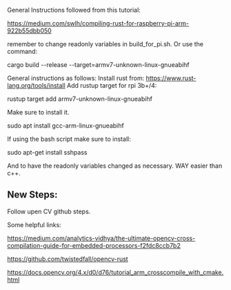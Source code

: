 General Instructions followed from this tutorial:

https://medium.com/swlh/compiling-rust-for-raspberry-pi-arm-922b55dbb050

remember to change readonly variables in build_for_pi.sh. Or use
the command:

cargo build --release --target=armv7-unknown-linux-gnueabihf

General instructions as follows:
Install rust from: https://www.rust-lang.org/tools/install
Add rustup target for rpi 3b+/4: 

rustup target add armv7-unknown-linux-gnueabihf

Make sure to install it.

sudo apt install gcc-arm-linux-gnueabihf

If using the bash script make sure to install:

sudo apt-get install sshpass

And to have the readonly variables changed as necessary. WAY easier than c++.

## New Steps:
Follow upen CV github steps. 

Some helpful links:

https://medium.com/analytics-vidhya/the-ultimate-opencv-cross-compilation-guide-for-embedded-processors-f2fdc8ccb7b2

https://github.com/twistedfall/opencv-rust

https://docs.opencv.org/4.x/d0/d76/tutorial_arm_crosscompile_with_cmake.html